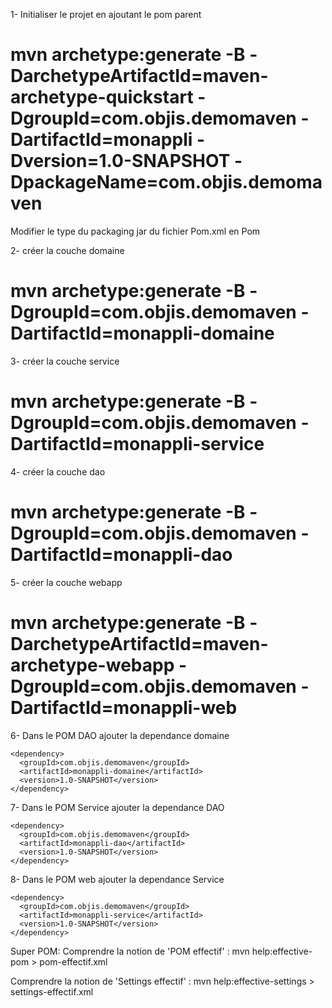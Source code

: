 1- Initialiser le projet en ajoutant le pom parent

# mvn archetype:generate -B -DarchetypeArtifactId=maven-archetype-quickstart -DgroupId=com.objis.demomaven -DartifactId=monappli -Dversion=1.0-SNAPSHOT -DpackageName=com.objis.demomaven

Modifier le type du packaging jar du fichier Pom.xml  en Pom


2- créer la couche domaine

# mvn archetype:generate -B -DgroupId=com.objis.demomaven -DartifactId=monappli-domaine

3- créer la couche service

# mvn archetype:generate -B -DgroupId=com.objis.demomaven -DartifactId=monappli-service

4- créer la couche dao

# mvn archetype:generate -B -DgroupId=com.objis.demomaven -DartifactId=monappli-dao

5- créer la couche webapp

# mvn archetype:generate -B -DarchetypeArtifactId=maven-archetype-webapp -DgroupId=com.objis.demomaven -DartifactId=monappli-web

6- Dans le POM DAO ajouter la dependance domaine

	<dependency>
      <groupId>com.objis.demomaven</groupId>
      <artifactId>monappli-domaine</artifactId>
      <version>1.0-SNAPSHOT</version>
    </dependency>
	
7- Dans le POM Service ajouter la dependance DAO

	<dependency>
      <groupId>com.objis.demomaven</groupId>
      <artifactId>monappli-dao</artifactId>
      <version>1.0-SNAPSHOT</version>
    </dependency>
	

8- Dans le POM web ajouter la dependance Service

	<dependency>
      <groupId>com.objis.demomaven</groupId>
      <artifactId>monappli-service</artifactId>
      <version>1.0-SNAPSHOT</version>
    </dependency>


	
	

Super POM: Comprendre la notion de 'POM effectif' : mvn help:effective-pom > pom-effectif.xml 

Comprendre la notion de 'Settings effectif' : mvn help:effective-settings > settings-effectif.xml
